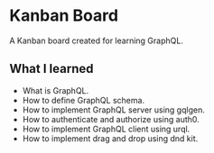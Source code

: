 # Kanban Board

A Kanban board created for learning GraphQL.

## What I learned
- What is GraphQL.
- How to define GraphQL schema.
- How to implement GraphQL server using gqlgen.
- How to authenticate and authorize using auth0.
- How to implement GraphQL client using urql.
- How to implement drag and drop using dnd kit.

